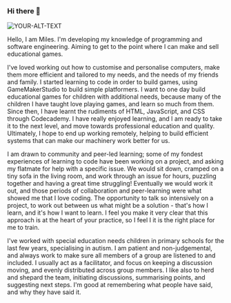 ### Hi there 👋

<picture>
 <source media="(prefers-color-scheme: dark)" srcset="YOUR-DARKMODE-IMAGE">
 <source media="(prefers-color-scheme: light)" srcset="YOUR-LIGHTMODE-IMAGE">
 <img alt="YOUR-ALT-TEXT" src="https://github.com/MelchiorsHoliday/MelchiorsHoliday/edit/main/photo1.md">
</picture>

Hello, I am Miles. I'm developing my knowledge of programming and software engineering.
Aiming to get to the point where I can make and sell educational games.

I've loved working out how to customise and personalise computers, make them more efficient and tailored to my needs, and the needs of my friends and family. I started learning to code in order to build games, using GameMakerStudio to build simple platformers. I want to one day build educational games for children with additional needs, because many of the children I have taught love playing games, and learn so much from them. Since then, I have learnt the rudiments of HTML, JavaScript, and CSS through Codecademy. I have really enjoyed learning, and I am ready to take it to the next level, and move towards professional education and quality. Ultimately, I hope to end up working remotely, helping to build efficient systems that can make our machinery work better for us.

I am drawn to  community and peer-led learning; some of my fondest experiences of learning to code have been working on a project, and asking my flatmate for help with a specific issue. We would sit down, cramped on a tiny sofa in the living room, and work through an issue for hours, puzzling together and having a great time struggling! Eventually we would work it out, and those periods of collaboration and peer-learning were what showed me that I love coding. The opportunity to talk so intensively on a project, to work out between us what might be a solution - that's how I learn, and it's how I want to learn. I feel you make it very clear that this approach is at the heart of your practice, so I feel I it is the right place for me to train.

I've worked with special education needs children in primary schools for the last few years, specialising in autism.  I am patient and non-judgemental, and always work to make sure all members of a group are listened to and included. I usually act as a facilitator, and focus on keeping a discussion moving, and evenly distributed across group members. I like also to herd and shepard the team, initiating discussions, summarising points, and suggesting next steps. I'm good at remembering what people have said, and why they have said it.


<!--
**MelchiorsHoliday/MelchiorsHoliday** is a ✨ _special_ ✨ repository because its `README.md` (this file) appears on your GitHub profile.

- 🔭 I’m currently working on ...
- 🌱 I’m currently learning ...
- 👯 I’m looking to collaborate on ...
- 🤔 I’m looking for help with ...
- 💬 Ask me about ...
- 📫 How to reach me: ...
- 😄 Pronouns: ...
- ⚡ Fun fact: ...
-->
